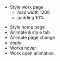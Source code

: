 - Style work page
	- max width 1200
	- padding 10%
<!-- progress -->
- Style home page
- Animate & style tab
- Animate page change
- apply
- Works hover
- Work open animation
